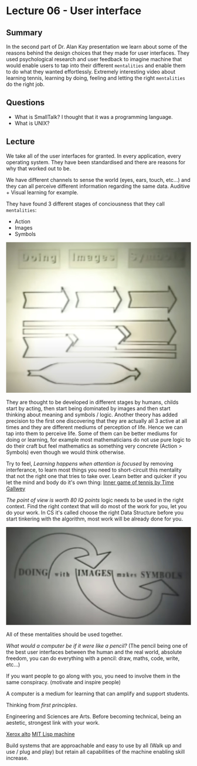 # Lecture 06 - User interface

## Summary

In the second part of Dr. Alan Kay presentation we learn about some of the reasons behind the design choices that they made for user interfaces. They used psychological research and user feedback to imagine machine that would enable users to tap into their different `mentalities` and enable them to do what they wanted effortlessly. Extremely interesting video about learning tennis, learning by doing, feeling and letting the right `mentalities` do the right job.

## Questions

- What is SmallTalk? I thought that it was a programming language.
- What is UNIX?

## Lecture

We take all of the user interfaces for granted. In every application, every operating system. They have been standardised and there are reasons for why that worked out to be.

We have different channels to sense the world (eyes, ears, touch, etc...) and they can all perceive different information regarding the same data. Auditive + Visual learning for example.

They have found 3 different stages of conciousness that they call `mentalities`:

- Action
- Images
- Symbols

![mentalities](assets/mentalities.jpeg)

They are thought to be developed in different stages by humans, childs start by acting, then start being dominated by images and then start thinking about meaning and symbols / logic. Another theory has added precision to the first one discovering that they are actually all 3 active at all times and they are different mediums of perception of life. Hence we can tap into them to perceive life. Some of them can be better mediums for doing or learning, for example most mathematicians do not use pure logic to do their craft but feel mathematics as something very concrete (Action > Symbols) even though we would think otherwise.

Try to feel, _Learning happens when attention is focused_ by removing interferance, to learn most things you need to short-circuit this mentality that not the right one that tries to take over. Learn better and quicker if you let the mind and body do it's own thing: [Inner game of tennis by Time Gallwey](https://www.youtube.com/watch?v=HzR8x5MgvDw)

_The point of view is worth 80 IQ points_ logic needs to be used in the right context. Find the right context that will do most of the work for you, let you do your work. In CS it's called choose the right Data Structure before you start tinkering with the algorithm, most work will be already done for you.

![Doing with Images makes Symbols](assets/doing_with_images_makes_symbols.jpeg)

All of these mentalities should be used together.

_What would a computer be if it were like a pencil?_ (The pencil being one of the best user interfaces between the human and the real world, absolute freedom, you can do everything with a pencil: draw, maths, code, write, etc...)

If you want people to go along with you, you need to involve them in the same conspiracy. (motivate and inspire people)

A computer is a medium for learning that can amplify and support students.

Thinking from _first principles_.

Engineering and Sciences are Arts. Before becoming technical, being an aestetic, strongest link with your work.

[Xerox alto]()
[MIT Lisp machine]()

Build systems that are approachable and easy to use by all (Walk up and use / plug and play) but retain all capabilities of the machine enabling skill increase.
